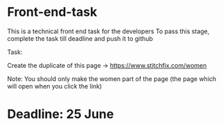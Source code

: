 # Front-end-task
This is a technical front end task for the developers 
To pass this stage, complete the task till deadline and push it to github

Task:

Create the duplicate of this page → https://www.stitchfix.com/women

Note: You should only make the women part of the page (the page which will open when you click the link)


# Deadline: 25 June
